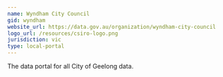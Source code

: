 ```yaml
---
name: Wyndham City Council
gid: wyndham
website_url: https://data.gov.au/organization/wyndham-city-council
logo_url: /resources/csiro-logo.png
jurisdiction: vic
type: local-portal
---
```


The data portal for all City of Geelong data.